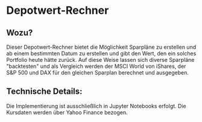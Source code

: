 # Depotwert-Rechner

## Wozu?
Dieser Depotwert-Rechner bietet die Möglichkeit Sparpläne zu erstellen und ab einem bestimmten Datum
zu erstellen und gibt den Wert, den ein solches Portfolio heute hätte zurück.
Auf diese Weise lassen sich diverse Sparpläne "backtesten" und als Vergleich werden
der MSCI World von iShares, der S&P 500 und DAX für den gleichen Sparplan berechnet
und ausgegeben.

## Technische Details:
Die Implementierung ist ausschließlich in Jupyter Notebooks erfolgt.
Die Kursdaten werden über Yahoo Finance bezogen.
